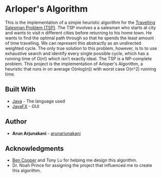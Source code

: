 # Arloper's Algorithm
This is the implementation of a simple heuristic algorithm for the [Travelling Salesman Problem (TSP)](https://en.wikipedia.org/wiki/Travelling_salesman_problem). The TSP involves a a salesman who starts at city and wants to visit n different cities before returning to his home town. He wants to find the optimal path through so that he spends the least amount of time travelling. We can represent this abstractly as an undirected weighted cycle. The only true solution to this problem, however, is to to use exhaustive search and identify every single possible cycle, which has a running time of O(n!) which isn't exactly ideal. The TSP is a NP-complete problem. This project is the implementation of Arloper's Algorithm, a heuristic that runs in on average O(nlog(n)) with worst case O(n^2) running time.

## Built With

* [Java](https://www.java.com/en/) - The language used
* [JavaFX](http://docs.oracle.com/javase/8/javase-clienttechnologies.htm) - GUI

## Author

* **Arun Arjunakani** - [arunarjunakani](https://github.com/arunarjunakani)

## Acknowledgments

* [Ben Cooper](https://github.com/bencooper222) and Tony Lu for helping me design this algorithm.
* Dr. Noah Prince for assigning the project that influenced me to create this algorithm.

